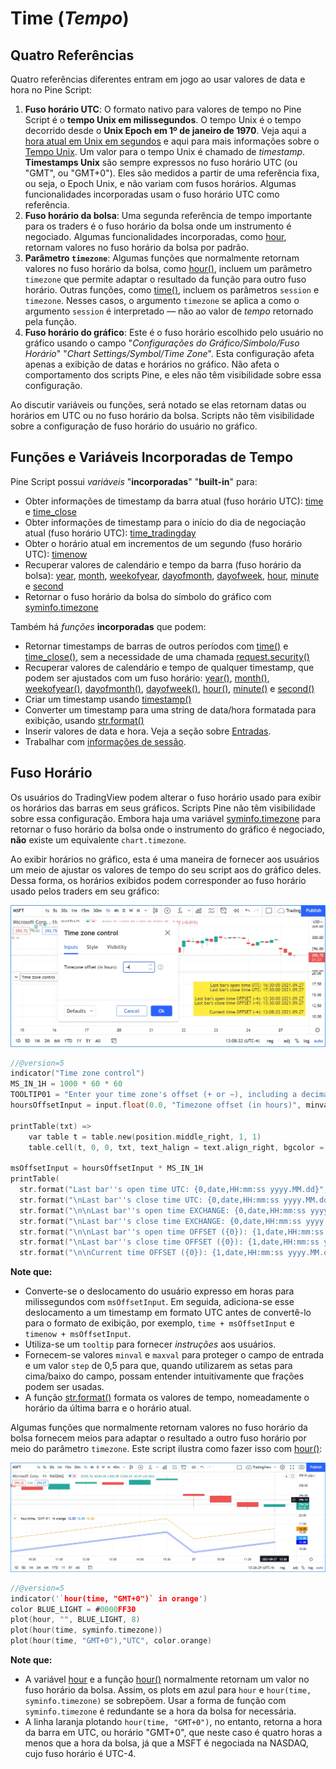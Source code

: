
# Time (_Tempo_)

## Quatro Referências

Quatro referências diferentes entram em jogo ao usar valores de data e hora no Pine Script:

1. __Fuso horário UTC__: O formato nativo para valores de tempo no Pine Script é o __tempo Unix em milissegundos__. O tempo Unix é o tempo decorrido desde o __Unix Epoch em 1º de janeiro de 1970__. Veja aqui a [hora atual em Unix em segundos](https://www.unixtimestamp.com/pt) e aqui para mais informações sobre o [Tempo Unix](https://pt.wikipedia.org/wiki/Era_Unix). Um valor para o tempo Unix é chamado de _timestamp_. __Timestamps Unix__ são sempre expressos no fuso horário UTC (ou "GMT", ou "GMT+0"). Eles são medidos a partir de uma referência fixa, ou seja, o Epoch Unix, e não variam com fusos horários. Algumas funcionalidades incorporadas usam o fuso horário UTC como referência.
2. __Fuso horário da bolsa__: Uma segunda referência de tempo importante para os traders é o fuso horário da bolsa onde um instrumento é negociado. Algumas funcionalidades incorporadas, como [hour](https://br.tradingview.com/pine-script-reference/v5/#var_hour), retornam valores no fuso horário da bolsa por padrão.
3. __Parâmetro `timezone`__: Algumas funções que normalmente retornam valores no fuso horário da bolsa, como [hour()](https://br.tradingview.com/pine-script-reference/v5/#fun_hour), incluem um parâmetro `timezone` que permite adaptar o resultado da função para outro fuso horário. Outras funções, como [time()](https://br.tradingview.com/pine-script-reference/v5/#fun_time), incluem os parâmetros `session` e `timezone`. Nesses casos, o argumento `timezone` se aplica a como o argumento `session` é interpretado — não ao valor de _tempo_ retornado pela função.
4. __Fuso horário do gráfico__: Este é o fuso horário escolhido pelo usuário no gráfico usando o campo "_Configurações do Gráfico/Símbolo/Fuso Horário_" "_Chart Settings/Symbol/Time Zone_". Esta configuração afeta apenas a exibição de datas e horários no gráfico. Não afeta o comportamento dos scripts Pine, e eles não têm visibilidade sobre essa configuração.

Ao discutir variáveis ou funções, será notado se elas retornam datas ou horários em UTC ou no fuso horário da bolsa. Scripts não têm visibilidade sobre a configuração de fuso horário do usuário no gráfico.

## Funções e Variáveis Incorporadas de Tempo

Pine Script possui _variáveis_ "__incorporadas__" "__built-in__" para:

- Obter informações de timestamp da barra atual (fuso horário UTC): [time](https://br.tradingview.com/pine-script-reference/v5/#var_time) e [time_close](https://br.tradingview.com/pine-script-reference/v5/#var_time_close)
- Obter informações de timestamp para o início do dia de negociação atual (fuso horário UTC): [time_tradingday](https://br.tradingview.com/pine-script-reference/v5/#var_time_tradingday)
- Obter o horário atual em incrementos de um segundo (fuso horário UTC): [timenow](https://br.tradingview.com/pine-script-reference/v5/#var_timenow)
- Recuperar valores de calendário e tempo da barra (fuso horário da bolsa): [year](https://br.tradingview.com/pine-script-reference/v5/#var_year), [month](https://br.tradingview.com/pine-script-reference/v5/#var_month), [weekofyear](https://br.tradingview.com/pine-script-reference/v5/#var_weekofyear), [dayofmonth](https://br.tradingview.com/pine-script-reference/v5/#var_dayofmonth), [dayofweek](https://br.tradingview.com/pine-script-reference/v5/#var_dayofweek), [hour](https://br.tradingview.com/pine-script-reference/v5/#var_hour), [minute](https://br.tradingview.com/pine-script-reference/v5/#var_minute) e [second](https://br.tradingview.com/pine-script-reference/v5/#var_second)
- Retornar o fuso horário da bolsa do símbolo do gráfico com [syminfo.timezone](https://br.tradingview.com/pine-script-reference/v5/#var_syminfo%7Bdot%7Dtimezone)

Também há _funções_ __incorporadas__ que podem:

- Retornar timestamps de barras de outros períodos com [time()](https://br.tradingview.com/pine-script-reference/v5/#fun_time) e [time_close()](https://br.tradingview.com/pine-script-reference/v5/#fun_time_close), sem a necessidade de uma chamada [request.security()](https://br.tradingview.com/pine-script-reference/v5/#fun_request%7Bdot%7Dsecurity)
- Recuperar valores de calendário e tempo de qualquer timestamp, que podem ser ajustados com um fuso horário: [year()](https://br.tradingview.com/pine-script-reference/v5/#fun_year), [month()](https://br.tradingview.com/pine-script-reference/v5/#fun_month), [weekofyear()](https://br.tradingview.com/pine-script-reference/v5/#fun_weekofyear), [dayofmonth()](https://br.tradingview.com/pine-script-reference/v5/#fun_dayofmonth), [dayofweek()](https://br.tradingview.com/pine-script-reference/v5/#fun_dayofweek), [hour()](https://br.tradingview.com/pine-script-reference/v5/#fun_hour), [minute()](https://br.tradingview.com/pine-script-reference/v5/#fun_minute) e [second()](https://br.tradingview.com/pine-script-reference/v5/#fun_second)
- Criar um timestamp usando [timestamp()](https://br.tradingview.com/pine-script-reference/v5/#fun_timestamp)
- Converter um timestamp para uma string de data/hora formatada para exibição, usando [str.format()](https://br.tradingview.com/pine-script-reference/v5/#fun_str%7Bdot%7Dformat)
- Inserir valores de data e hora. Veja a seção sobre [Entradas](./05_09_inputs.md).
- Trabalhar com [informações de sessão](./05_17_sessoes.md).

## Fuso Horário

Os usuários do TradingView podem alterar o fuso horário usado para exibir os horários das barras em seus gráficos. Scripts Pine não têm visibilidade sobre essa configuração. Embora haja uma variável [syminfo.timezone](https://br.tradingview.com/pine-script-reference/v5/#var_syminfo%7Bdot%7Dtimezone) para retornar o fuso horário da bolsa onde o instrumento do gráfico é negociado, __não__ existe um equivalente `chart.timezone`.

Ao exibir horários no gráfico, esta é uma maneira de fornecer aos usuários um meio de ajustar os valores de tempo do seu script aos do gráfico deles. Dessa forma, os horários exibidos podem corresponder ao fuso horário usado pelos traders em seu gráfico:

![Fuso horário 01](./imgs/Time-TimeZones-01.BhZfcsQ2_BWgd3.webp)

```c
//@version=5
indicator("Time zone control")
MS_IN_1H = 1000 * 60 * 60
TOOLTIP01 = "Enter your time zone's offset (+ or −), including a decimal fraction if needed."
hoursOffsetInput = input.float(0.0, "Timezone offset (in hours)", minval = -12.0, maxval = 14.0, step = 0.5, tooltip = TOOLTIP01)

printTable(txt) => 
    var table t = table.new(position.middle_right, 1, 1)
    table.cell(t, 0, 0, txt, text_halign = text.align_right, bgcolor = color.yellow)

msOffsetInput = hoursOffsetInput * MS_IN_1H
printTable(
  str.format("Last bar''s open time UTC: {0,date,HH:mm:ss yyyy.MM.dd}", time) +
  str.format("\nLast bar''s close time UTC: {0,date,HH:mm:ss yyyy.MM.dd}", time_close) +
  str.format("\n\nLast bar''s open time EXCHANGE: {0,date,HH:mm:ss yyyy.MM.dd}", time(timeframe.period, syminfo.session, syminfo.timezone)) +
  str.format("\nLast bar''s close time EXCHANGE: {0,date,HH:mm:ss yyyy.MM.dd}", time_close(timeframe.period, syminfo.session, syminfo.timezone)) +
  str.format("\n\nLast bar''s open time OFFSET ({0}): {1,date,HH:mm:ss yyyy.MM.dd}", hoursOffsetInput, time + msOffsetInput) +
  str.format("\nLast bar''s close time OFFSET ({0}): {1,date,HH:mm:ss yyyy.MM.dd}", hoursOffsetInput, time_close + msOffsetInput) +
  str.format("\n\nCurrent time OFFSET ({0}): {1,date,HH:mm:ss yyyy.MM.dd}", hoursOffsetInput, timenow + msOffsetInput))
```

__Note que:__

- Converte-se o deslocamento do usuário expresso em horas para milissegundos com `msOffsetInput`. Em seguida, adiciona-se esse deslocamento a um timestamp em formato UTC antes de convertê-lo para o formato de exibição, por exemplo, `time + msOffsetInput` e `timenow + msOffsetInput`.
- Utiliza-se um `tooltip` para fornecer _instruções_ aos usuários.
- Fornecem-se valores `minval` e `maxval` para proteger o campo de entrada e um valor `step` de 0,5 para que, quando utilizarem as setas para cima/baixo do campo, possam entender intuitivamente que frações podem ser usadas.
- A função [str.format()](https://br.tradingview.com/pine-script-reference/v5/#fun_str%7Bdot%7Dformat) formata os valores de tempo, nomeadamente o horário da última barra e o horário atual.

Algumas funções que normalmente retornam valores no fuso horário da bolsa fornecem meios para adaptar o resultado a outro fuso horário por meio do parâmetro `timezone`. Este script ilustra como fazer isso com [hour()](https://br.tradingview.com/pine-script-reference/v5/#fun_hour):

![Fuso horário 02](./imgs/Time-TimeZones-02.xptlcK0i_1VVd7u.webp)

```c
//@version=5
indicator('`hour(time, "GMT+0")` in orange')
color BLUE_LIGHT = #0000FF30
plot(hour, "", BLUE_LIGHT, 8)
plot(hour(time, syminfo.timezone))
plot(hour(time, "GMT+0"),"UTC", color.orange)
```

__Note que:__

- A variável [hour](https://br.tradingview.com/pine-script-reference/v5/#var_hour) e a função [hour()](https://br.tradingview.com/pine-script-reference/v5/#fun_hour) normalmente retornam um valor no fuso horário da bolsa. Assim, os plots em azul para `hour` e `hour(time, syminfo.timezone)` se sobrepõem. Usar a forma de função com `syminfo.timezone` é redundante se a hora da bolsa for necessária.
- A linha laranja plotando `hour(time, "GMT+0")`, no entanto, retorna a hora da barra em UTC, ou horário "GMT+0", que neste caso é quatro horas a menos que a hora da bolsa, já que a MSFT é negociada na NASDAQ, cujo fuso horário é UTC-4.

<!-- ### Strings de Fuso Horário

O argumento usado para o parâmetro `timezone` em funções como [time()](https://br.tradingview.com/pine-script-reference/v5/#fun_time), [timestamp()](https://br.tradingview.com/pine-script-reference/v5/#fun_timestamp), [hour()](https://br.tradingview.com/pine-script-reference/v5/#fun_hour), etc., pode estar em diferentes formatos, que podem ser encontrados na página de referência [IANA time zone database name](https://en.wikipedia.org/wiki/List_of_tz_database_time_zones). Os conteúdos das colunas "TZ database name", "UTC offset ±hh:mm" e "UTC DST offset ±hh:mm" da tabela dessa página podem ser usados.

Para expressar um deslocamento de +5,5 horas a partir do UTC, essas strings encontradas na página de referência são todas equivalentes:

- `"GMT+05:30"`
- `"Asia/Calcutta"`
- `"Asia/Colombo"`
- `"Asia/Kolkata"`

Deslocamentos "_não-fracionários_" "_non-fractional_" podem ser expressos na forma `"GMT+5"`. `"GMT+5.5"` não é permitido.

## Variáveis de Tempo

### `time` e `time_close`

O plot de [time](https://br.tradingview.com/pine-script-reference/v5/#var_time) e [time_close](https://br.tradingview.com/pine-script-reference/v5/#var_time_close), o timestamp Unix em milissegundos do horário de abertura e fechamento da barra:

![Time e time_close](./imgs/Time-TimeAndTimeclose-01.Db16O5Ht_ZGCjBm.webp)

```c
//@version=5
indicator("`time` and `time_close` values on bars")
plot(time, "`time`")
plot(time_close, "`time_close`")
```

__Note que:__

- As variáveis [time](https://br.tradingview.com/pine-script-reference/v5/#var_time) e [time_close](https://br.tradingview.com/pine-script-reference/v5/#var_time_close) retornam um timestamp em [UNIX time](https://en.wikipedia.org/wiki/Unix_time), que é independente do fuso horário selecionado pelo usuário no gráfico. Neste caso, a configuração de fuso horário do __gráfico__ é o fuso horário da bolsa, então, qualquer que seja o símbolo no gráfico, o fuso horário da bolsa será usado para exibir os valores de data e hora no cursor do gráfico. O fuso horário da NASDAQ é UTC-4, mas isso afeta apenas a exibição de valores de data/hora no gráfico; não impacta os valores plotados pelo script.
- O último valor de [time](https://br.tradingview.com/pine-script-reference/v5/#var_time) para o plot mostrado na escala é o número de milissegundos decorridos desde 00:00:00 UTC de 1º de janeiro de 1970 até o horário de abertura da barra. Corresponde às 17:30 do dia 27 de setembro de 2021. No entanto, como o gráfico usa o fuso horário UTC-4 (o fuso horário da NASDAQ), exibe o horário 13:30, quatro horas antes do horário UTC.
- A diferença entre os dois valores na última barra é o número de milissegundos em uma hora (1000 * 60 * 60 = 3.600.000) porque estamos em um gráfico de 1H. -->

